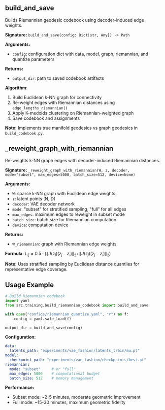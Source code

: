 ## build_and_save
Builds Riemannian geodesic codebook using decoder-induced edge weights.

**Signature:** `build_and_save(config: Dict[str, Any]) -> Path`

**Arguments:**
- `config`: configuration dict with data, model, graph, riemannian, and quantize parameters

**Returns:**
- `output_dir`: path to saved codebook artifacts

**Algorithm:**
1. Build Euclidean k-NN graph for connectivity
2. Re-weight edges with Riemannian distances using `edge_lengths_riemannian()`
3. Apply K-medoids clustering on Riemannian-weighted graph
4. Save codebook and assignments

**Note:** Implements true manifold geodesics vs graph geodesics in `build_codebook.py`.


## _reweight_graph_with_riemannian
Re-weights k-NN graph edges with decoder-induced Riemannian distances.

**Signature:** `_reweight_graph_with_riemannian(W, z, decoder, mode="subset", max_edges=5000, batch_size=512, device=None)`

**Arguments:**
- `W`: sparse k-NN graph with Euclidean edge weights
- `z`: latent points (N, D)
- `decoder`: VAE decoder network
- `mode`: "subset" for stratified sampling, "full" for all edges
- `max_edges`: maximum edges to reweight in subset mode
- `batch_size`: batch size for Riemannian computation
- `device`: computation device

**Returns:**
- `W_riemannian`: graph with Riemannian edge weights

**Formula:** $L_{ij} \approx 0.5 \cdot (\|J(z_i)(z_j - z_i)\|_2 + \|J(z_j)(z_j - z_i)\|_2)$

**Note:** Uses stratified sampling by Euclidean distance quantiles for representative edge coverage.


## Usage Example

```python
# Build Riemannian codebook
import yaml
from src.training.build_riemannian_codebook import build_and_save

with open("configs/riemannian_quantize.yaml", "r") as f:
    config = yaml.safe_load(f)

output_dir = build_and_save(config)
```

**Configuration:**
```yaml
data:
  latents_path: "experiments/vae_fashion/latents_train/mu.pt"
model:
  checkpoint_path: "experiments/vae_fashion/checkpoints/best.pt"
riemannian:
  mode: "subset"     # or "full" 
  max_edges: 5000    # computational budget
  batch_size: 512    # memory management
```

**Performance:**
- Subset mode: ~2-5 minutes, moderate geometric improvement
- Full mode: ~15-30 minutes, maximum geometric fidelity
